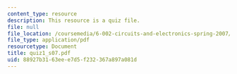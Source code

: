 ```yaml
---
content_type: resource
description: This resource is a quiz file.
file: null
file_location: /coursemedia/6-002-circuits-and-electronics-spring-2007/88927b3163eee7d5f232367a897a081d_quiz1_s07.pdf
file_type: application/pdf
resourcetype: Document
title: quiz1_s07.pdf
uid: 88927b31-63ee-e7d5-f232-367a897a081d
---
```

